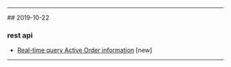 <hr>
## 2019-10-22

### rest api
- [Real-time query Active Order information](./rest_api.md#v2-private-order) [new]
<hr>